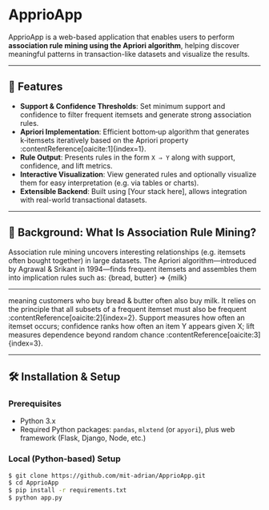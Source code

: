 # ApprioApp

ApprioApp is a web-based application that enables users to perform **association rule mining using the Apriori algorithm**, helping discover meaningful patterns in transaction-like datasets and visualize the results.

---

## 🚀 Features

- **Support & Confidence Thresholds**: Set minimum support and confidence to filter frequent itemsets and generate strong association rules.  
- **Apriori Implementation**: Efficient bottom‑up algorithm that generates k‑itemsets iteratively based on the Apriori property :contentReference[oaicite:1]{index=1}.  
- **Rule Output**: Presents rules in the form `X ⇒ Y` along with support, confidence, and lift metrics.  
- **Interactive Visualization**: View generated rules and optionally visualize them for easy interpretation (e.g. via tables or charts).  
- **Extensible Backend**: Built using [Your stack here], allows integration with real-world transactional datasets.

---

## 🧠 Background: What Is Association Rule Mining?

Association rule mining uncovers interesting relationships (e.g. itemsets often bought together) in large datasets. The Apriori algorithm—introduced by Agrawal & Srikant in 1994—finds frequent itemsets and assembles them into implication rules such as:
{bread, butter} ⇒ {milk}

---
meaning customers who buy bread & butter often also buy milk. It relies on the principle that all subsets of a frequent itemset must also be frequent :contentReference[oaicite:2]{index=2}. Support measures how often an itemset occurs; confidence ranks how often an item Y appears given X; lift measures dependence beyond random chance :contentReference[oaicite:3]{index=3}.

---

## 🛠️ Installation & Setup

### Prerequisites
- Python 3.x
- Required Python packages: `pandas`, `mlxtend` (or `apyori`), plus web framework (Flask, Django, Node, etc.)

### Local (Python-based) Setup
```bash
$ git clone https://github.com/mit-adrian/ApprioApp.git
$ cd ApprioApp
$ pip install -r requirements.txt
$ python app.py
